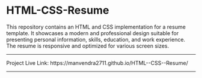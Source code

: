 # HTML-CSS-Resume
This repository contains an HTML and CSS implementation for a resume template. It showcases a modern and professional design suitable for presenting personal information, skills, education, and work experience. The resume is responsive and optimized for various screen sizes. 


<hr>
Project Live Link: https://manvendra2711.github.io/HTML--CSS--Resume/
<hr>
